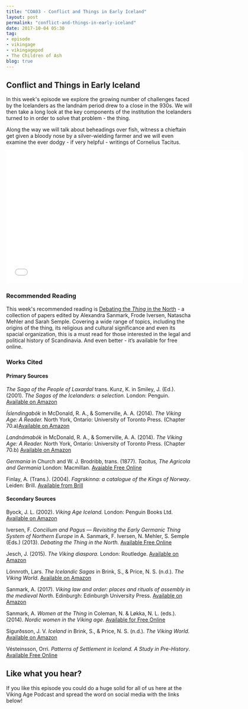 ```yaml
---
title: "COA03 - Conflict and Things in Early Iceland"
layout: post
permalink: "conflict-and-things-in-early-iceland"
date: 2017-10-04 05:30
tag:
- episode
- vikingage
- vikingagepod
- The Children of Ash
blog: true
---
```


## Conflict and Things in Early Iceland 

	
In this week's episode we explore the growing number of challenges faced by the Icelanders as the landnám period drew to a close in the 930s. We will then take a long look at the key components of the institution the Icelanders turned to in order to solve that problem - the thing. 

Along the way we will talk about beheadings over fish, witness a chieftain get given a bloody nose by a silver-wielding farmer  and we will even examine the ever dodgy - if very helpful - writings of Cornelius Tacitus. 

<iframe style="border: none" src="//html5-player.libsyn.com/embed/episode/id/5793554/height/360/width/640/theme/legacy/autonext/no/thumbnail/yes/autoplay/no/preload/no/no_addthis/no/direction/backward/" height="360" width="640" scrolling="no"  allowfullscreen webkitallowfullscreen mozallowfullscreen oallowfullscreen msallowfullscreen></iframe>

### Recommended Reading 

This week's recommended reading is [Debating the _Thing_ in the North](https://www.academia.edu/33192134/THE_FULL_VOLUME_1_The_Assembly_Project_TAP_._A._Sanmark_F._Iversen_N._Mehler_S._Semple_Eds._2013._Debating_the_Thing_in_the_North._Journal_of_the_North_Atlantic._Special_Volume_5._Pp_124) - a collection of papers edited by Alexandra Sanmark, Frode Iversen, Natascha Mehler and Sarah Semple. Covering a wide range of topics, including the origins of the thing, its religious and cultural significance and even its spacial organization, this is a must read for those interested in the legal and political history of Scandinavia. And even better - it’s available for free online.

### Works Cited 

#### Primary Sources

_The Saga of the People of Laxardal_ trans. Kunz, K. in Smiley, J. (Ed.). (2001). _The Sagas of the Icelanders: a selection._ London: Penguin. [Available on Amazon](https://www.amazon.com/Sagas-Icelanders-Penguin-Classics-Deluxe/dp/0141000031/ref=tmm_pap_swatch_0?_encoding=UTF8&qid=&sr=)

_Íslendingabók_ in McDonald, R. A., & Somerville, A. A. (2014). _The Viking Age: A Reader._ North York, Ontario: University of Toronto Press. (Chapter 70.a)[Available on Amazon](https://www.amazon.com/Viking-Age-Readings-Medieval-Civilizations/dp/1442601485/ref=sr_1_2?s=books&ie=UTF8&qid=1504281624&sr=1-2&keywords=The+Viking+Age%3A+A+Reader)

_Landnámabók_ in McDonald, R. A., & Somerville, A. A. (2014). _The Viking Age: A Reader._ North York, Ontario: University of Toronto Press. (Chapter 70.b) [Available on Amazon](https://www.amazon.com/Viking-Age-Readings-Medieval-Civilizations/dp/1442601485/ref=sr_1_2?s=books&ie=UTF8&qid=1504281624&sr=1-2&keywords=The+Viking+Age%3A+A+Reader)

_Germania_ in Church and W. J. Brodribb, trans. (1877). _Tacitus, The Agricola and Germania_ London: Macmillan. [Avaiable Free Online](https://sourcebooks.fordham.edu/source/tacitus1.html)

Finlay, A. (Trans.). (2004). _Fagrskinna: a catalogue of the Kings of Norway_. Leiden: Brill. [Available from Brill](http://www.brill.com/fagrskinna-catalogue-kings-norway)


#### Secondary Sources 

Byock, J. L. (2002). _Viking Age Iceland._ London: Penguin Books Ltd. [Available on Amazon](https://www.amazon.com/Viking-Age-Iceland-Jesse-Byock-ebook/dp/B002RI926Q/ref=sr_1_1?s=books&ie=UTF8&qid=1504282026&sr=1-1&keywords=Viking+Age+Iceland)

Iversen, F. _Concilium and Pagus — Revisiting the Early Germanic Thing System of Northern Europe_ in A. Sanmark, F. Iversen, N. Mehler, S. Semple (Eds.) (2013). _Debating the Thing in the North._ [Available Free Online](https://www.academia.edu/33192134/THE_FULL_VOLUME_1_The_Assembly_Project_TAP_._A._Sanmark_F._Iversen_N._Mehler_S._Semple_Eds._2013._Debating_the_Thing_in_the_North._Journal_of_the_North_Atlantic._Special_Volume_5._Pp_124) 

Jesch, J. (2015). _The Viking diaspora._ London: Routledge. [Available on Amazon](https://www.amazon.com/Viking-Diaspora-Medieval-World/dp/1138020796/ref=sr_1_1?s=books&ie=UTF8&qid=1505314295&sr=1-1&keywords=The+Viking+Diaspora)

Lönnroth, Lars. _The Icelandic Sagas_ in Brink, S., & Price, N. S. (n.d.). _The Viking World_. [Available on Amazon](https://www.amazon.com/Viking-World-Routledge-Worlds/dp/0415692628/ref=sr_1_2?s=books&ie=UTF8&qid=1504281905&sr=1-2&keywords=The+Viking+World)

Sanmark, A. (2017). _Viking law and order: places and rituals of assembly in the medieval North._ Edinburgh: Edinburgh University Press. [Available on Amazon](https://www.amazon.com/Viking-Law-Order-Assembly-Traditions/dp/1474402291/ref=sr_1_1?ie=UTF8&qid=1506797939&sr=8-1&keywords=viking+law+and+order)

Sanmark, A. _Women at the Thing_ in Coleman, N. & Løkka, N. L. (eds.). (2014). _Nordic women in the Viking age._  [Available for Free Online](https://www.academia.edu/34396798/Women_at_the_Thing_Nordic_women_in_the_Viking_age._Coleman_N._and_L%C3%B8kka_N._L._eds._._Scandinavian_academic_press_2014_p._85-100)

Sigurðsson, J. V. _Iceland_ in Brink, S., & Price, N. S. (n.d.). _The Viking World_. [Available on Amazon](https://www.amazon.com/Viking-World-Routledge-Worlds/dp/0415692628/ref=sr_1_2?s=books&ie=UTF8&qid=1504281905&sr=1-2&keywords=The+Viking+World)

Vésteinsson, Orri. _Patterns of Settlement in Iceland. A Study in Pre-History_. [Available Free Online](https://www.researchgate.net/publication/258435405_Patterns_of_Settlement_in_Iceland_A_Study_in_Pre-History)

## Like what you hear?
If you like this episode you could do a huge solid for all of us here at the Viking Age Podcast and spread the word on social media with the links below!